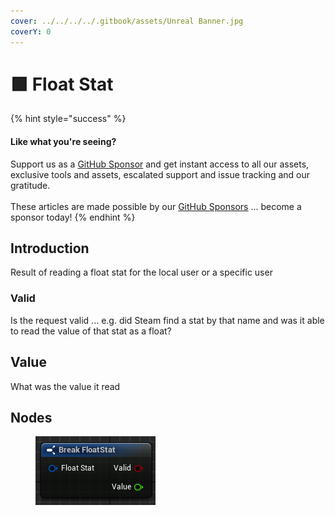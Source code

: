 ```yaml
---
cover: ../../../../.gitbook/assets/Unreal Banner.jpg
coverY: 0
---
```


# 🟩 Float Stat

{% hint style="success" %}
#### Like what you're seeing?

Support us as a [GitHub Sponsor](../../../../where-to-buy/become-a-sponsor.md) and get instant access to all our assets, exclusive tools and assets, escalated support and issue tracking and our gratitude.\
\
These articles are made possible by our [GitHub Sponsors](../../../../where-to-buy/become-a-sponsor.md) ... become a sponsor today!
{% endhint %}

## Introduction

Result of reading a float stat for the local user or a specific user

### Valid

Is the request valid ... e.g. did Steam find a stat by that name and was it able to read the value of that stat as a float?

## Value

What was the value it read

## Nodes

<figure><img src="../../../../.gitbook/assets/image (324).png" alt=""><figcaption></figcaption></figure>
